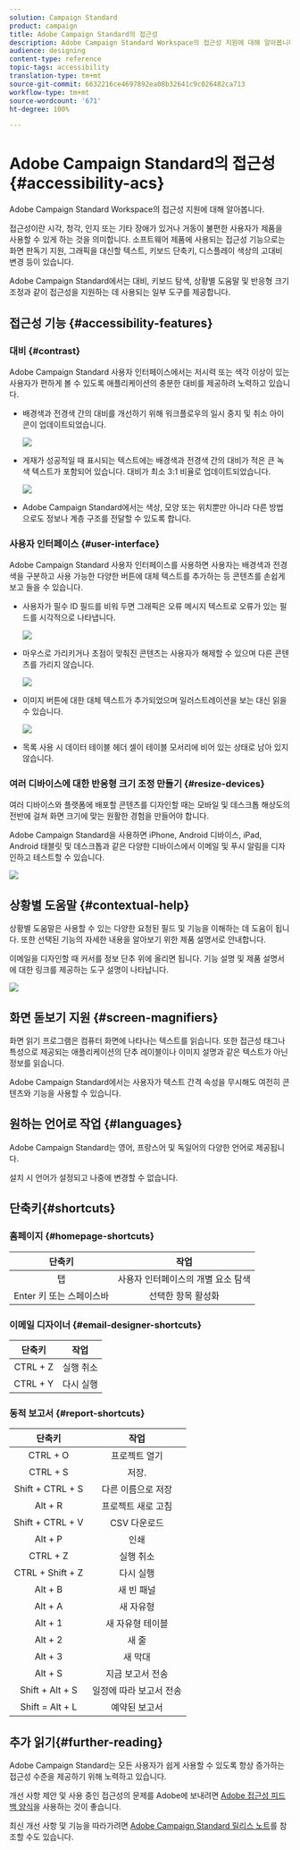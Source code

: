 ```yaml
---
solution: Campaign Standard
product: campaign
title: Adobe Campaign Standard의 접근성
description: Adobe Campaign Standard Workspace의 접근성 지원에 대해 알아봅니다.
audience: designing
content-type: reference
topic-tags: accessibility
translation-type: tm+mt
source-git-commit: 6632216ce4697892ea08b32641c9c026482ca713
workflow-type: tm+mt
source-wordcount: '671'
ht-degree: 100%

---
```



# Adobe Campaign Standard의 접근성 {#accessibility-acs}

Adobe Campaign Standard Workspace의 접근성 지원에 대해 알아봅니다.

접근성이란 시각, 청각, 인지 또는 기타 장애가 있거나 거동이 불편한 사용자가 제품을 사용할 수 있게 하는 것을 의미합니다. 소프트웨어 제품에 사용되는 접근성 기능으로는 화면 판독기 지원, 그래픽을 대신할 텍스트, 키보드 단축키, 디스플레이 색상의 고대비 변경 등이 있습니다.

Adobe Campaign Standard에서는 대비, 키보드 탐색, 상황별 도움말 및 반응형 크기 조정과 같이 접근성을 지원하는 데 사용되는 일부 도구를 제공합니다.

## 접근성 기능 {#accessibility-features}

### 대비 {#contrast}

Adobe Campaign Standard 사용자 인터페이스에서는 저시력 또는 색각 이상이 있는 사용자가 편하게 볼 수 있도록 애플리케이션의 충분한 대비를 제공하려 노력하고 있습니다.

* 배경색과 전경색 간의 대비를 개선하기 위해 워크플로우의 일시 중지 및 취소 아이콘이 업데이트되었습니다.

   ![](assets/accessibility_1.png)

* 게재가 성공적일 때 표시되는 텍스트에는 배경색과 전경색 간의 대비가 적은 큰 녹색 텍스트가 포함되어 있습니다. 대비가 최소 3:1 비율로 업데이트되었습니다.

   ![](assets/accessibility_2.png)

* Adobe Campaign Standard에서는 색상, 모양 또는 위치뿐만 아니라 다른 방법으로도 정보나 계층 구조를 전달할 수 있도록 합니다.

### 사용자 인터페이스 {#user-interface}

Adobe Campaign Standard 사용자 인터페이스를 사용하면 사용자는 배경색과 전경색을 구분하고 사용 가능한 다양한 버튼에 대체 텍스트를 추가하는 등 콘텐츠를 손쉽게 보고 들을 수 있습니다.

* 사용자가 필수 ID 필드를 비워 두면 그래픽은 오류 메시지 텍스트로 오류가 있는 필드를 시각적으로 나타냅니다.

   ![](assets/accessibility_3.png)

* 마우스로 가리키거나 초점이 맞춰진 콘텐츠는 사용자가 해제할 수 있으며 다른 콘텐츠를 가리지 않습니다.

   ![](assets/accessibility_4.png)

* 이미지 버튼에 대한 대체 텍스트가 추가되었으며 일러스트레이션을 보는 대신 읽을 수 있습니다.

   ![](assets/accessibility_5.png)

* 목록 사용 시 데이터 테이블 헤더 셀이 테이블 모서리에 비어 있는 상태로 남아 있지 않습니다.

### 여러 디바이스에 대한 반응형 크기 조정 만들기 {#resize-devices}

여러 디바이스와 플랫폼에 배포할 콘텐츠를 디자인할 때는 모바일 및 데스크톱 해상도의 전반에 걸쳐 화면 크기에 맞는 원활한 경험을 만들어야 합니다.

Adobe Campaign Standard을 사용하면 iPhone, Android 디바이스, iPad, Android 태블릿 및 데스크톱과 같은 다양한 디바이스에서 이메일 및 푸시 알림을 디자인하고 테스트할 수 있습니다.

![](assets/accessibility_6.png)

## 상황별 도움말 {#contextual-help}

상황별 도움말은 사용할 수 있는 다양한 요청된 필드 및 기능을 이해하는 데 도움이 됩니다. 또한 선택된 기능의 자세한 내용을 알아보기 위한 제품 설명서로 안내합니다.

이메일을 디자인할 때 커서를 정보 단추 위에 올리면 됩니다. 기능 설명 및 제품 설명서에 대한 링크를 제공하는 도구 설명이 나타납니다.

![](assets/accessibility_7.png)

## 화면 돋보기 지원 {#screen-magnifiers}

화면 읽기 프로그램은 컴퓨터 화면에 나타나는 텍스트를 읽습니다. 또한 접근성 태그나 특성으로 제공되는 애플리케이션의 단추 레이블이나 이미지 설명과 같은 텍스트가 아닌 정보를 읽습니다.

Adobe Campaign Standard에서는 사용자가 텍스트 간격 속성을 무시해도 여전히 콘텐츠와 기능을 사용할 수 있습니다.

## 원하는 언어로 작업 {#languages}

Adobe Campaign Standard는 영어, 프랑스어 및 독일어의 다양한 언어로 제공됩니다.

설치 시 언어가 설정되고 나중에 변경할 수 없습니다.

## 단축키{#shortcuts}

### 홈페이지 {#homepage-shortcuts}

| 단축키 | 작업 |
|:-:|:-:|
| 탭 | 사용자 인터페이스의 개별 요소 탐색 |
| Enter 키 또는 스페이스바 | 선택한 항목 활성화 |

### 이메일 디자이너 {#email-designer-shortcuts}

| 단축키 | 작업 |
|:-:|:-:|
| CTRL + Z | 실행 취소 |
| CTRL + Y | 다시 실행 |

### 동적 보고서 {#report-shortcuts}

| 단축키 | 작업 |
|:-:|:-:|
| CTRL + O | 프로젝트 열기 |
| CTRL + S | 저장. |
| Shift + CTRL + S | 다른 이름으로 저장 |
| Alt + R | 프로젝트 새로 고침 |
| Shift + CTRL + V | CSV 다운로드 |
| Alt + P | 인쇄 |
| CTRL + Z | 실행 취소 |
| CTRL + Shift + Z | 다시 실행 |
| Alt + B | 새 빈 패널 |
| Alt + A | 새 자유형 |
| Alt + 1 | 새 자유형 테이블 |
| Alt + 2 | 새 줄 |
| Alt + 3 | 새 막대 |
| Alt + S | 지금 보고서 전송 |
| Shift + Alt + S | 일정에 따라 보고서 전송 |
| Shift = Alt + L | 예약된 보고서 |

## 추가 읽기{#further-reading}

Adobe Campaign Standard는 모든 사용자가 쉽게 사용할 수 있도록 항상 증가하는 접근성 수준을 제공하기 위해 노력하고 있습니다.

개선 사항 제안 및 사용 중인 접근성의 문제를 Adobe에 보내려면 [Adobe 접근성 피드백 양식](https://www.adobe.com/accessibility/feedback.html)을 사용하는 것이 좋습니다.

최신 개선 사항 및 기능을 따라가려면 [Adobe Campaign Standard 릴리스 노트](https://experienceleague.adobe.com/docs/campaign-standard/using/release-notes/release-notes.html?lang=ko#release-notes)를 참조할 수도 있습니다.